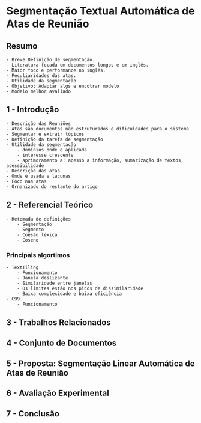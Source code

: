 


# Segmentação Textual Automática de Atas de Reunião



## Resumo
    - Breve Definição de segmentação.
    - Literatura focada em documentos longos e em inglês.
    - Maior foco e performance no inglês.
    - Peculiaridades das atas.
    - Utilidade da segmentação
    - Objetivo: Adaptar algs e encotrar modelo
    - Modelo melhor avaliado


## 1 - Introdução
    - Descrição das Reuniões
    - Atas são documentos não estruturados e dificuldades para o sistema 
    - Segmentar e extrair tópicos
    - Definição da tarefa de segmentação
    - Utilidade da segmentação 
        - domínios onde e aplicada
        - interesse crescente
        - aprimoramento a: acesso a informação, sumarização de textos, acessibilidade
    - Descrição das atas
    - Onde é usada e lacunas
    - Foco nas atas
    - Ornanizado do restante do artigo


## 2 - Referencial Teórico
    - Retomada de definições
        - Segmentação
        - Segmento
        - Coesão léxica 
        - Coseno

### Principais algortimos
    - TextTiling
        - Funcionamento
        - Janela deslizante
        - Similaridade entre janelas
        - Os limites estão nos picos de dissimilaridade
        - Baixa complexidade e baixa eficiência
    - C99
        - Funcionamento


## 3 - Trabalhos Relacionados



## 4 - Conjunto de Documentos



## 5 - Proposta: Segmentação Linear Automática de Atas de Reunião 



## 6 - Avaliação Experimental



## 7 - Conclusão






   
